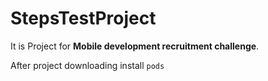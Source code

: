 # StepsTestProject

It is Project for **Mobile development recruitment challenge**.

After project downloading install `pods`
